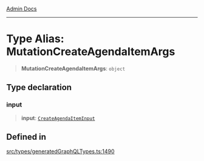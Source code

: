 [Admin Docs](/)

***

# Type Alias: MutationCreateAgendaItemArgs

> **MutationCreateAgendaItemArgs**: `object`

## Type declaration

### input

> **input**: [`CreateAgendaItemInput`](CreateAgendaItemInput.md)

## Defined in

[src/types/generatedGraphQLTypes.ts:1490](https://github.com/Suyash878/talawa-api/blob/cfd688207611ba245c99edd8dbaccb2cdbf6a043/src/types/generatedGraphQLTypes.ts#L1490)

